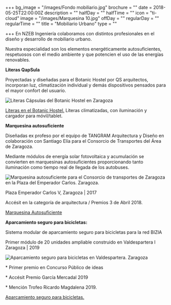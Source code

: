 +++
bg_image = "/images/Fondo mobiliario.jpg"
brochure = ""
date = 2018-05-25T22:00:00Z
description = ""
halfDay = ""
halfTime = ""
icon = "ti-cloud"
image = "/images/Marquesina 10.jpg"
offDay = ""
regularDay = ""
regularTime = ""
title = "Mobiliario Urbano"
type = ""

+++
En NZEB Ingeniería colaboramos con distintos profesionales en el diseño y desarrollo de mobiliario urbano.

Nuestra especialidad son los elementos energéticamente autosuficientes, respetuosos con el medio ambiente y que potencien el uso de las energías renovables.

**Literas QapSula**

Proyectadas y diseñadas para el Botanic Hostel por QS arquitectos, incorporan luz, climatización individual y demás dispositivos pensados para el mayor confort del usuario.

![Literas Cápsulas del Botanic Hostel en Zaragoza](/images/Literas.jpg "Literas Cápsulas, Botanic Hostel. Zaragoza")

[Literas en el Botanic Hostel.](https://qsarquitectos.com/the-botanic-hostel/ "Literas en el Botanic Hostel") Literas climatizadas, con iluminación y cargador para móvil/tablet.

**Marquesina autosuficiente**

Diseñadas ex profeso por el equipo de TANGRAM Arquitectura y Diseño en colaboración con Santiago Elía para el Consorcio de Transportes del Área de Zaragoza.

Mediante módulos de energía solar fotovoltaica y acumulación se convierten en marquesinas autosuficientes proporcionando tanto iluminación como tiempo real de llegada de los autobuses.

![Marquesina autosuficiente para el Consorcio de transportes de Zaragoza en la Plaza del Emperador Carlos. Zaragoza.](/images/Marquesina-1.jpg "Marquesina autosuficiente, Plaza del Emperador Carlos. Zaragoza.")

Plaza Emperador Carlos V, Zaragoza | 2017

Accésit en la categoría de arquitectura / Premios 3 de Abril 2018.

[Marquesina Autosuficiente](https://www.tangramarquitectura.es/2017/07/primeras-imagenes-del-reportaje.html#more "Marquesina autosuficiente")

**Aparcamiento seguro para bicicletas:**

Sistema modular de aparcamiento seguro para bicicletas para la red BIZIA

Primer módulo de 20 unidades ampliable construido en Valdespartera I Zaragoza | 2019

![Aparcamiento seguro para bicicletas en Valdespartera. Zaragoza](/images/Bicis_web.jpg "Aparcamiento seguro para bicicletas")

\* Primer premio en Concurso Público de ideas

\* Accésit Premio García Mercadal 2019

\* Mención Trofeo Ricardo Magdalena 2019.

[Aparcamiento seguro para bicicletas.](https://www.tangramarquitectura.es/2020/01/sistemamodular-de-aparcamiento-seguro.html#more "Aparcamiento bicis")